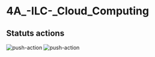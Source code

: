 # 4A_-ILC-_Cloud_Computing
## Statuts actions
![push-action](https://github.com/Borel6/4A_-ILC-_Cloud_Computing/actions/workflows/build_on_push.yml/badge.svg)
![push-action](https://github.com/Borel6/4A_-ILC-_Cloud_Computing/workflows/build_img.yml/badge.svg)